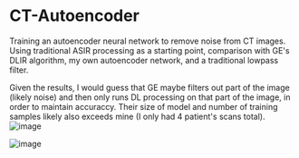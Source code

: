 # CT-Autoencoder
Training an autoencoder neural network to remove noise from CT images.
Using traditional ASIR processing as a starting point, comparison with GE's DLIR algorithm, my own autoencoder network, and a traditional lowpass filter.

Given the results, I would guess that GE maybe filters out part of the image (likely noise) and then only runs DL processing on that part of the image, in order to maintain accuraccy. Their size of model and number of training samples likely also exceeds mine (I only had 4 patient's scans total). 
![image](https://github.com/user-attachments/assets/74fc2abc-9ba0-4ab5-8a64-63e6692bf518)

![image](https://github.com/user-attachments/assets/bc5a3041-d3dd-41bd-bb5c-ca39b930cf4f)
